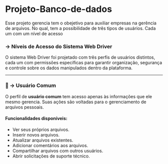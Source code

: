 # Projeto-Banco-de-dados
Esse projeto gerencia tem o obejetivo para auxiliar empresas na gerência de arquivos. No qual, tem a possibilidade de três tipos de usuários. Cada um com um nível de acesso

###  -> Níveis de Acesso do Sistema Web Driver

O sistema Web Driver foi projetado com três perfis de usuários distintos, cada um com permissões específicas para garantir organização, segurança e controle sobre os dados manipulados dentro da plataforma.

---

### 👤 -> Usuário Comum

O perfil de **usuário comum** tem acesso apenas às informações que ele mesmo gerencia. Suas ações são voltadas para o gerenciamento de arquivos pessoais.

#### Funcionalidades disponíveis:
- Ver seus próprios arquivos.
- Inserir novos arquivos.
- Atualizar arquivos existentes.
- Adicionar comentários aos arquivos.
- Compartilhar arquivos com outros usuários.
- Abrir solicitações de suporte técnico.

